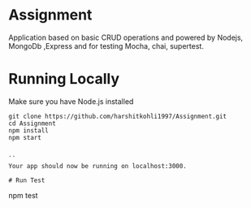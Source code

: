 # Assignment

Application based on basic CRUD operations and powered by Nodejs, MongoDb ,Express and for testing Mocha, chai, supertest.

# Running Locally

Make sure you have Node.js  installed

```
git clone https://github.com/harshitkohli1997/Assignment.git
cd Assignment
npm install
npm start


``
Your app should now be running on localhost:3000.

# Run Test
```
npm test
```
